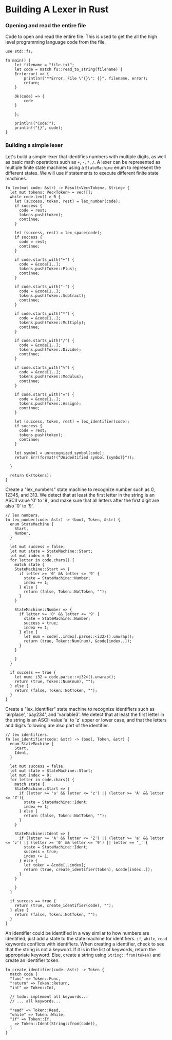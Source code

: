 # Building A Lexer in Rust

### Opening and read the entire file

Code to open and read the entire file. This is used to get the all the high level programming language code
from the file.

```
use std::fs;

fn main() {
    let filename = "file.txt";
    let code = match fs::read_to_string(filename) {
    Err(error) => {
        println!("**Error. File \"{}\": {}", filename, error);
        return;
    }

    Ok(code) => {
        code
    } 

    };

    println!("Code:");
    println!("{}", code);
}
```

### Building a simple lexer

Let's build a simple lexer that identifies numbers with multiple digits, as well
as basic math operations such as `+`, `-`, `*`, `/`. A lexer can be represented as
multiple finite state machines using a `StateMachine` enum to represent the different states.
We will use if statements to execute different finite state machines.

```
fn lex(mut code: &str) -> Result<Vec<Token>, String> {
  let mut tokens: Vec<Token> = vec![];
  while code.len() > 0 {
    let (success, token, rest) = lex_number(code);
    if success {
      code = rest; 
      tokens.push(token);
      continue;
    } 
 
    let (success, rest) = lex_space(code);
    if success {
      code = rest;
      continue;
    }

    if code.starts_with("+") {
      code = &code[1..];
      tokens.push(Token::Plus);
      continue;
    }

    if code.starts_with("-") {
      code = &code[1..];
      tokens.push(Token::Subtract);
      continue;
    }

    if code.starts_with("*") {
      code = &code[1..];
      tokens.push(Token::Multiply);
      continue;
    }

    if code.starts_with("/") {
      code = &code[1..];
      tokens.push(Token::Divide);
      continue;
    }

    if code.starts_with("%") {
      code = &code[1..];
      tokens.push(Token::Modulus);
      continue;
    }

    if code.starts_with("=") {
      code = &code[1..];
      tokens.push(Token::Assign);
      continue;
    }

    let (success, token, rest) = lex_identifier(code);
    if success {
      code = rest;
      tokens.push(token);
      continue;
    }

    let symbol = unrecognized_symbol(code);
    return Err(format!("Unidentified symbol {symbol}"));

  }

  return Ok(tokens);
}
```

Create a "lex_numbers" state machine to recognize number such as 0, 12345, and 313. We
detect that at least the first letter in the string is an ASCII value '0' to '9', and make sure that
all letters after the first digit are also '0' to '9'.

```
// lex numbers.
fn lex_number(code: &str) -> (bool, Token, &str) {
  enum StateMachine {
    Start,
    Number,
  }

  let mut success = false;
  let mut state = StateMachine::Start;
  let mut index = 0;
  for letter in code.chars() {
    match state {
    StateMachine::Start => {
      if letter >= '0' && letter <= '9' {
        state = StateMachine::Number;
        index += 1;
      } else {
        return (false, Token::NotToken, "");
      }
    }

    StateMachine::Number => {
      if letter >= '0' && letter <= '9' {
        state = StateMachine::Number;
        success = true;
        index += 1;
      } else {
        let num = code[..index].parse::<i32>().unwrap();
        return (true, Token::Num(num), &code[index..]);
      }
    }

    }
  }

  if success == true {
    let num: i32 = code.parse::<i32>().unwrap();
    return (true, Token::Num(num), "");
  } else {
    return (false, Token::NotToken, "");
  }
}
```

Create a "lex_identifier" state machine to recognize identifiers such as 'airplace', 'bay234', and 'variable3'. We
detect that at least the first letter in the string is an ASCII value 'a' to 'z' upper or lower case, 
and that the letters and digits following are also part of the identifier.
```
// lex identifiers.
fn lex_identifier(code: &str) -> (bool, Token, &str) {
  enum StateMachine {
    Start,
    Ident,
  }

  let mut success = false;
  let mut state = StateMachine::Start;
  let mut index = 0;
  for letter in code.chars() {
    match state {
    StateMachine::Start => {
      if (letter >= 'a' && letter <= 'z') || (letter >= 'A' && letter <= 'Z'){
        state = StateMachine::Ident;
        index += 1;
      } else {
        return (false, Token::NotToken, "");
      }
    }

    StateMachine::Ident => {
      if (letter >= 'A' && letter <= 'Z') || (letter >= 'a' && letter <= 'z') || (letter >= '0' && letter <= '9') || letter == '_' {
        state = StateMachine::Ident;
        success = true;
        index += 1;
      } else {
        let token = &code[..index];
        return (true, create_identifier(token), &code[index..]);
      }
    }

    }
  }

  if success == true {
    return (true, create_identifier(code), "");
  } else {
    return (false, Token::NotToken, "");
  }
}
```

An identifier could be identified in a way similar to how numbers are identified, just add a state to the state machine
for identifiers. `if`, `while`, `read` keywords conflicts with identifiers. When creating a identifier, check to see that
the string is not a keyword. If it is in the list of keywords, return the appropriate keyword. Else, create a string
using `String::from(token)` and create an identifier token.

```
fn create_identifier(code: &str) -> Token {
  match code {
  "func" => Token::Func,
  "return" => Token::Return,
  "int" => Token::Int,

  // todo: implement all keywords...
  // ... all keywords...

  "read" => Token::Read,
  "while" => Token::While,
  "if" => Token::If,
  _ => Token::Ident(String::from(code)),
  }
}
```
